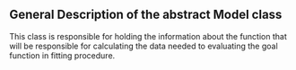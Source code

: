 ## General Description of the abstract Model class

This class is responsible for holding the information about the function that will be responsible for calculating the data needed to evaluating the goal function in fitting procedure. 